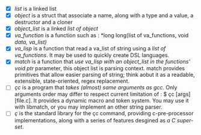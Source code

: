- [x] *list*        is a linked list
- [x] *object*      is a struct that associate a name, along with a type and a value, a destructor and a cloner
- [x] *object_list* is a linked *list of object*
- [x] *va_function* is a function such as : *long long(list of va_functions, void *data, va_list)* 
- [x] *va_lisp*     is a function that read a va_list of string using a *list of va_functions*. 
                It may be used to quickly create DSL languages.
- [x] *match*       is a function that *use va_lisp with an object_list in the functions' void ptr* parameter,
                this object list is parsing context. match provides primitives that allow easier 
                parsing of string; think aobut it as a readable, extensible, state-oriented, regex replacement.
- [ ] *çc*          is a program that *takes (almost) same arguments as gcc*. Only arguments order may differ to respect
                current limitation of : $ çc [args] [file.c]. It provides a dynamic macro and token system.
                You may use it with libmatch, or you may implement an other string parser.
- [ ] *ç*           is the standard library for the çc command, providing c-pre-processor implementations, along with a series of
                features desgined as *a C super-set*. 
